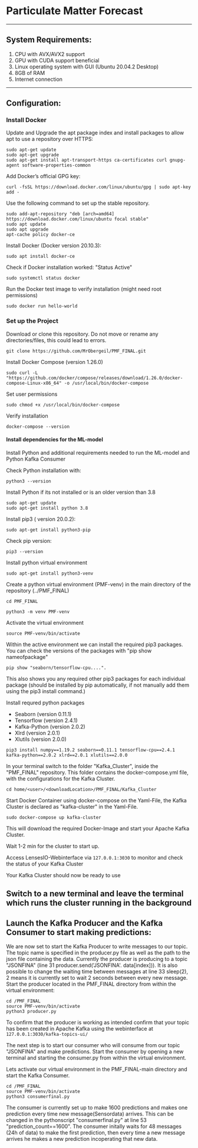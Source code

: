 # Particulate Matter Forecast

___


## System Requirements:

1. CPU with AVX/AVX2 support
2. GPU with CUDA support beneficial
3. Linux operating system with GUI (Ubuntu 20.04.2 Desktop)
4. 8GB of RAM
5. Internet connection

___

## Configuration:

### Install Docker

Update and Upgrade the apt package index and install packages to allow apt to use a repository over HTTPS:

```
sudo apt-get update
sudo apt-get upgrade
sudo apt-get install apt-transport-https ca-certificates curl gnupg-agent software-properties-common
```

Add Docker’s official GPG key:

```
curl -fsSL https://download.docker.com/linux/ubuntu/gpg | sudo apt-key add -
```

Use the following command to set up the stable repository.

```
sudo add-apt-repository "deb [arch=amd64] https://download.docker.com/linux/ubuntu focal stable"
sudo apt update
sudo apt upgrade
apt-cache policy docker-ce
```

Install Docker (Docker version 20.10.3):

```
sudo apt install docker-ce
```

Check if Docker installation worked: "Status Active"

```
sudo systemctl status docker
```

Run the Docker test image to verify installation (might need root permissions)

```
sudo docker run hello-world
```


### Set up the Project

Download or clone this repository. Do not move or rename any directories/files, this could lead to errors.

`git clone https://github.com/MrObergeil/PMF_FINAL.git`

Install Docker Compose (version 1.26.0)
```
sudo curl -L "https://github.com/docker/compose/releases/download/1.26.0/docker-compose-Linux-x86_64" -o /usr/local/bin/docker-compose

```

Set user permissions

```
sudo chmod +x /usr/local/bin/docker-compose
```

Verify installation

```
docker-compose --version
```


#### Install dependencies for the ML-model

Install Python and additional requirements needed to run the ML-model and Python Kafka Consumer

Check Python installation with:

```
python3 --version
```

Install Python if its not installed or is an older version than 3.8

```
sudo apt-get update
sudo apt-get install python 3.8
```

Install pip3 ( version 20.0.2):

```
sudo apt-get install python3-pip
```

Check pip version:

```
pip3 --version
```

Install python virtual environment

```
sudo apt-get install python3-venv
```

Create a python virtual environment (PMF-venv) in the main directory of the repository (../PMF_FINAL)

```
cd PMF_FINAL

python3 -m venv PMF-venv
```

Activate the virtual environment

```
source PMF-venv/bin/activate
```

Within the active environment we can install the required pip3 packages. You can check the versions of the packages with "pip show nameofpackage"

```
pip show "seaborn/tensorflow-cpu....".
```

This also shows you any required other pip3 packages for each individual package (should be installed by pip automatically, if not manually add them using the pip3 install command.)

Install requred python packages

- Seaborn (version 0.11.1)
- Tensorflow (version 2.4.1)
- Kafka-Python (version 2.0.2)
- Xlrd (version 2.0.1)
- Xlutils (version 2.0.0)

```
pip3 install numpy==1.19.2 seaborn==0.11.1 tensorflow-cpu==2.4.1 kafka-python==2.0.2 xlrd==2.0.1 xlutils==2.0.0
```

In your terminal switch to the folder "Kafka_Cluster", inside the "PMF_FINAL" repository. This folder  contains the docker-compose.yml file, with the configurations for the Kafka Cluster.

```
cd home/<user>/<downloadLocation>/PMF_FINAL/Kafka_Cluster
```

Start Docker Container using docker-compose on the Yaml-File, the Kafka Cluster is declared as "kafka-cluster" in the Yaml-File.

```
sudo docker-compose up kafka-cluster

```

This will download the required Docker-Image and start your Apache Kafka Cluster.

Wait 1-2 min for the cluster to start up.

Access LensesIO-Webinterface via `127.0.0.1:3030` to monitor and check the status of your Kafka Cluster

Your Kafka Cluster should now be ready to use

Switch to a new terminal and leave the terminal which runs the cluster running in the background
---

## Launch the Kafka Producer and the Kafka Consumer to start making predictions:

We are now set to start the Kafka Producer to write messages to our topic. The topic name is specified in the producer.py file as well as the path to the json file containing the data. Currently the producer is producing to a topic "JSONFINA" (line 31 producer.send('JSONFINA'. data[index])). It is also possible to change the waiting time between messages at line 33 sleep(2), 2 means it is currently set to wait 2 seconds between every new message.
Start the producer located in the PMF_FINAL directory from within the virtual environment:

```
cd /PMF_FINAL
source PMF-venv/bin/activate
python3 producer.py
```

To confirm that the producer is working as intended confirm that your topic has been created in Apache Kafka using the webinterface at `127.0.0.1:3030/kafka-topics-ui/`

The next step is to start our consumer who will consume from our topic "JSONFINA" and make predictions.
Start the consumer by opening a new terminal and starting the consumer.py from within the virtual environment.

Lets activate our virtual environment in the PMF_FINAL-main directory and start the Kafka Consumer.

```
cd /PMF_FINAL
source PMF-venv/bin/activate
python3 consumerfinal.py
```

The consumer is currently set up to make 1600 predictions and makes one prediction every time new message(Sensordata) arrives. This can be changed in the pythonscript "consumerfinal.py" at line 53  "prediction_count==1600".
The consumer initally waits for 48 messages (24h of data) to make the first prediction, then every time a new message arrives he makes a new prediction incoperating that new data.
